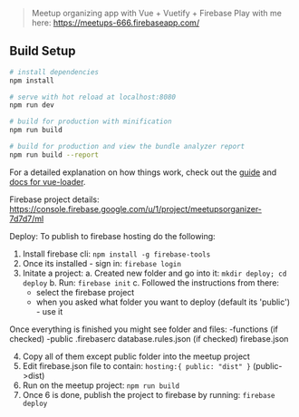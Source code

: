 > Meetup organizing app with Vue + Vuetify + Firebase
Play with me here: https://meetups-666.firebaseapp.com/


## Build Setup

``` bash
# install dependencies
npm install

# serve with hot reload at localhost:8080
npm run dev

# build for production with minification
npm run build

# build for production and view the bundle analyzer report
npm run build --report
```

For a detailed explanation on how things work, check out the [guide](http://vuejs-templates.github.io/webpack/) and [docs for vue-loader](http://vuejs.github.io/vue-loader).

Firebase project details:
https://console.firebase.google.com/u/1/project/meetupsorganizer-7d7d7/ml

Deploy:
To publish to firebase hosting do the following:

1. Install firebase cli: `npm install -g firebase-tools`
2. Once its installed - sign in: `firebase login`
3. Initate a project:
  a. Created new folder and go into it: `mkdir deploy; cd deploy`
  b. Run: `firebase init`
  c. Followed the instructions from there:
    - select the firebase project
    - when you asked what folder you want to deploy (default its 'public') - use it

  Once everything is finished you might see folder and files:
  -functions (if checked)
  -public
  .firebaserc
  database.rules.json (if checked)
  firebase.json

4. Copy all of them except public folder into the meetup project
5. Edit firebase.json file to contain: `hosting:{ public: "dist" }` (public->dist)
6. Run on the meetup project: `npm run build`
7. Once 6 is done, publish the project to firebase by running: `firebase deploy`
